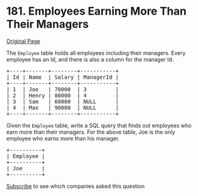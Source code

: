 # 181. Employees Earning More Than Their Managers

[Original Page](https://leetcode.com/problems/employees-earning-more-than-their-managers/)

The `Employee` table holds all employees including their managers. Every employee has an Id, and there is also a column for the manager Id.

<pre>+----+-------+--------+-----------+
| Id | Name  | Salary | ManagerId |
+----+-------+--------+-----------+
| 1  | Joe   | 70000  | 3         |
| 2  | Henry | 80000  | 4         |
| 3  | Sam   | 60000  | NULL      |
| 4  | Max   | 90000  | NULL      |
+----+-------+--------+-----------+
</pre>

Given the `Employee` table, write a SQL query that finds out employees who earn more than their managers. For the above table, Joe is the only employee who earns more than his manager.

<pre>+----------+
| Employee |
+----------+
| Joe      |
+----------+
</pre>

<div>

[Subscribe](/subscribe/) to see which companies asked this question

</div>